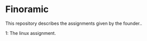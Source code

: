 # Finoramic
This repository describes the assignments given by the founder..

1: The linux assignment.
